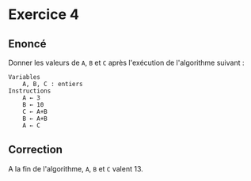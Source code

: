# Exercice 4

## Enoncé

Donner les valeurs de `A`, `B` et `C` après l'exécution de l'algorithme suivant :

```
Variables​
    A, B, C : entiers​
Instructions​
    A ← 3​
    B ← 10​
    C ← A+B​
    B ← A+B​
    A ← C​
```

## Correction

A la fin de l'algorithme, `A`, `B` et `C` valent 13.
